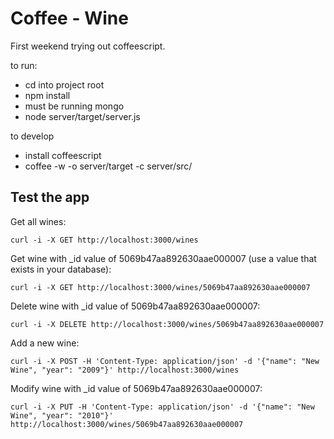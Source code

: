# Coffee - Wine


First weekend trying out coffeescript.

to run:
 - cd into project root
 - npm install
 - must be running mongo
 - node server/target/server.js

to develop
 - install coffeescript
 - coffee -w -o server/target -c server/src/

## Test the app

Get all wines:

    curl -i -X GET http://localhost:3000/wines

Get wine with _id value of 5069b47aa892630aae000007 (use a value that exists in your database):

    curl -i -X GET http://localhost:3000/wines/5069b47aa892630aae000007

Delete wine with _id value of 5069b47aa892630aae000007:

    curl -i -X DELETE http://localhost:3000/wines/5069b47aa892630aae000007

Add a new wine:

    curl -i -X POST -H 'Content-Type: application/json' -d '{"name": "New Wine", "year": "2009"}' http://localhost:3000/wines

Modify wine with _id value of 5069b47aa892630aae000007:

    curl -i -X PUT -H 'Content-Type: application/json' -d '{"name": "New Wine", "year": "2010"}' http://localhost:3000/wines/5069b47aa892630aae000007


